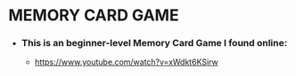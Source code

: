 # MEMORY CARD GAME

* ### This is an beginner-level Memory Card Game I found online: 
    - https://www.youtube.com/watch?v=xWdkt6KSirw 